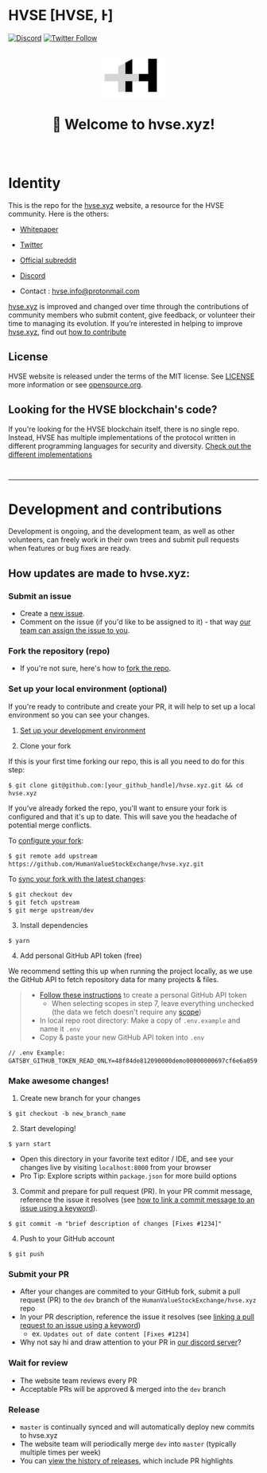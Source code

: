 # HVSE [HVSE, Ͱ]

[![Discord](https://img.shields.io/discord/714888181740339261?color=1C1CE1&label=hvse%20%7C%20Discord%20%F0%9F%91%8B%20&style=flat-square)](https://discord.gg/n4rRamkGuU)
[![Twitter Follow](https://img.shields.io/twitter/follow/hvse.svg?style=social)](https://twitter.com/HVSE_Foundation)
 
<h1 align="center" style="margin-top: 1em; margin-bottom: 3em;">
  <p><a href="https://hvse.xyz"><img alt="hvse logo" src="./logo.png" alt="hvse.xyz" width="125"></a></p>
  <p>👋 Welcome to hvse.xyz!</p>
</h1>


# Identity

This is the repo for the [hvse.xyz](https://hvse.xyz) website, a resource for the HVSE community. Here is the others:

- [Whitepaper](?)

- [Twitter](https://twitter.com/HVSE_Foundation)

- [Official subreddit](https://www.reddit.com/r/hvse/)

- [Discord](https://discord.gg/n4rRamkGuU)

- Contact : hvse.info@protonmail.com

[hvse.xyz](https://hvse.xyz) is improved and changed over time through the contributions of community members who submit content, give feedback, or volunteer their time to managing its evolution. If you’re interested in helping to improve [hvse.xyz](https://hvse.xyz), find out [how to contribute]()

## License

HVSE website is released under the terms of the MIT license. See [LICENSE](https://github.com/edlansiaux/HVSECOIN/blob/main/LICENSE) more information or see [opensource.org](https://opensource.org/licenses/MIT).

## Looking for the HVSE blockchain's code?

If you're looking for the HVSE blockchain itself, there is no single repo. Instead, HVSE has multiple implementations of the protocol written in different programming languages for security and diversity. [Check out the different implementations]()

<hr style="margin-top: 3em; margin-bottom: 3em;">

# Development and contributions

Development is ongoing, and the development team, as well as other volunteers, can freely work in their own trees and submit pull requests when features or bug fixes are ready.

## How updates are made to hvse.xyz:

### Submit an issue

- Create a [new issue](https://github.com/HumanValueStockExchange/hvse.xyz/issues/new/choose).
- Comment on the issue (if you'd like to be assigned to it) - that way [our team can assign the issue to you](https://github.blog/2019-06-25-assign-issues-to-issue-commenters/).

### Fork the repository (repo)

- If you're not sure, here's how to [fork the repo](https://help.github.com/en/articles/fork-a-repo).

### Set up your local environment (optional)

If you're ready to contribute and create your PR, it will help to set up a local environment so you can see your changes.

1. [Set up your development environment](https://www.gatsbyjs.com/docs/tutorial/part-zero/)

2. Clone your fork

If this is your first time forking our repo, this is all you need to do for this step:

```
$ git clone git@github.com:[your_github_handle]/hvse.xyz.git && cd hvse.xyz
```

If you've already forked the repo, you'll want to ensure your fork is configured and that it's up to date. This will save you the headache of potential merge conflicts.

To [configure your fork](https://docs.github.com/en/github/collaborating-with-issues-and-pull-requests/configuring-a-remote-for-a-fork):

```
$ git remote add upstream https://github.com/HumanValueStockExchange/hvse.xyz.git
```

To [sync your fork with the latest changes](https://docs.github.com/en/github/collaborating-with-issues-and-pull-requests/syncing-a-fork):

```
$ git checkout dev
$ git fetch upstream
$ git merge upstream/dev
```

3. Install dependencies

```
$ yarn
```

4. Add personal GitHub API token (free)

We recommend setting this up when running the project locally, as we use the GitHub API to fetch repository data for many projects & files.

> - [Follow these instructions](https://docs.github.com/en/github/authenticating-to-github/creating-a-personal-access-token) to create a personal GitHub API token
>   - When selecting scopes in step 7, leave everything unchecked (the data we fetch doesn't require any [scope](https://docs.github.com/en/developers/apps/scopes-for-oauth-apps#available-scopes))
> - In local repo root directory: Make a copy of `.env.example` and name it `.env`
> - Copy & paste your new GitHub API token into `.env`

```
// .env Example:
GATSBY_GITHUB_TOKEN_READ_ONLY=48f84de812090000demo00000000697cf6e6a059
```

### Make awesome changes!

1. Create new branch for your changes

```
$ git checkout -b new_branch_name
```

2. Start developing!

```
$ yarn start
```

- Open this directory in your favorite text editor / IDE, and see your changes live by visiting `localhost:8000` from your browser
- Pro Tip: Explore scripts within `package.json` for more build options

3. Commit and prepare for pull request (PR). In your PR commit message, reference the issue it resolves (see [how to link a commit message to an issue using a keyword](https://docs.github.com/en/free-pro-team@latest/github/managing-your-work-on-github/linking-a-pull-request-to-an-issue#linking-a-pull-request-to-an-issue-using-a-keyword)).

```
$ git commit -m "brief description of changes [Fixes #1234]"
```

4. Push to your GitHub account

```
$ git push
```

### Submit your PR

- After your changes are commited to your GitHub fork, submit a pull request (PR) to the `dev` branch of the `HumanValueStockExchange/hvse.xyz` repo
- In your PR description, reference the issue it resolves (see [linking a pull request to an issue using a keyword](https://docs.github.com/en/free-pro-team@latest/github/managing-your-work-on-github/linking-a-pull-request-to-an-issue#linking-a-pull-request-to-an-issue-using-a-keyword))
  - ex. `Updates out of date content [Fixes #1234]`
- Why not say hi and draw attention to your PR in [our discord server](https://discord.gg/n4rRamkGuU)?

### Wait for review

- The website team reviews every PR
- Acceptable PRs will be approved & merged into the `dev` branch

### Release

- `master` is continually synced and will automatically deploy new commits to hvse.xyz
- The website team will periodically merge `dev` into `master` (typically multiple times per week)
- You can [view the history of releases](https://github.com/HumanValueStockExchange/hvse.xyz/releases), which include PR highlights
